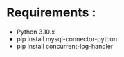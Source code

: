 # Requirements :
- Python 3.10.x
- pip install mysql-connector-python
- pip install concurrent-log-handler

